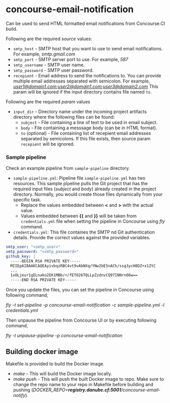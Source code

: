 # concourse-email-notification
Can be used to send HTML formatted email notifications from Concourse.CI build.

Following are the required *source* values:
* `smtp_host` - SMTP host that you want to use to send email notifications.
For example, *smtp.gmail.com*
* `smtp_port` - SMTP server port to use.
For example, *587*
* `smtp_username` - SMTP user name.
* `smtp_password` - SMTP user password.
* `recepient` - Email address to send the notifications to. You can
provide multiple email addresses separated with semicolon.
For example, *user1@domain1.com;user2@domain1.com;user3@domain2.com*
This param will be ignored if the input directory contains file named
`to`.

Following are the required *param* values
* `input_dir` - Directory name under the incoming project artifacts directory where the following files can be found:
  * `subject` - File containing a line of text to be used in email subject.
  * `body` - File containing a messsage body (can be in HTML format).
  * `to` (optional) - File containing list of recepient email addresses 
  separated by semicolons. If this file exists, then source param 
  `recepient` will be ignored.

### Sample pipeline
Check an example pipeline from `sample-pipeline` directory.
* `sample-pipeline.yml`:  Pipeline file `sample-pipeline.yml` has two resources. 
This sample pipeline pulls the Git project that has the required input 
files (*subject* and *body*) already created in the project directory. Normally, 
you would create those files dynamically from your specific task. 
  * Replace the values embedded between **<** and **>** with the actual value.
  * Values embedded between **{{** and **}}** will be taken from `credentials.yml` file
  when setting the pipeline in Concourse using *fly* command.
* `credentials.yml`: This file containes the SMTP nd Git authentication details.
 Provide the correct values against the provided variables.
 
 ``` yaml
 smtp_user: "<smtp_user>"
 smtp_password: "<smtp_password>"
 github_key: |
   -----BEGIN RSA PRIVATE KEY-----
   MIIEpAIBAAKCAQEAyivbqzRBC4vt9vAbNXq/YNw2bE5nACh/ssg3ycH8DZ+x1ZtC
   ...
   1xOLjeur1gELnako2EK1MBb/+/fETO26TQLLpZzdnvCQ97INNrn66w==
   -----END RSA PRIVATE KEY-----
 ```
 

Once you update the files, you can set the pipeline in Concourse using following command,
 
*fly -t <target> set-pipeline -p concourse-email-notification -c sample-pipeline.yml -l credentials.yml*

Then unpause the pipeline from Concourse UI or by executing following command,

*fly -t <target> unpause-pipeline -p concourse-email-notification*

## Building docker image
Makefile is provided to build the Docker image.

* *make* - This will build the Docker image locally.
* *make push* - This will push the built Docker image to repo.
Make sure to change the repo name to your repo in Makefile before 
building and pushing (*DOCKER_REPO=***registry.danube.cf:5001***/concourse-email-notify*). 
